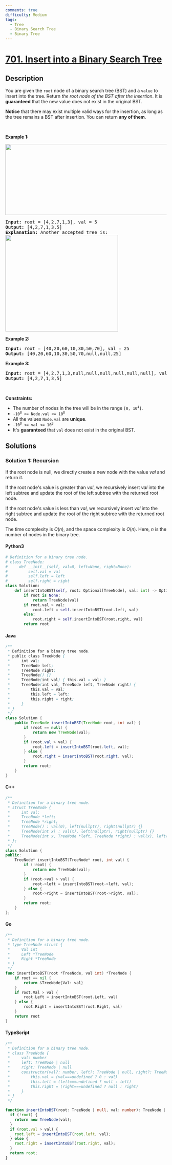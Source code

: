 ```yaml
---
comments: true
difficulty: Medium
tags:
  - Tree
  - Binary Search Tree
  - Binary Tree
---
```


<!-- problem:start -->

# [701. Insert into a Binary Search Tree](https://leetcode.com/problems/insert-into-a-binary-search-tree)


## Description

<!-- description:start -->

<p>You are given the <code>root</code> node of a binary search tree (BST) and a <code>value</code> to insert into the tree. Return <em>the root node of the BST after the insertion</em>. It is <strong>guaranteed</strong> that the new value does not exist in the original BST.</p>

<p><strong>Notice</strong>&nbsp;that there may exist&nbsp;multiple valid ways for the&nbsp;insertion, as long as the tree remains a BST after insertion. You can return <strong>any of them</strong>.</p>

<p>&nbsp;</p>
<p><strong class="example">Example 1:</strong></p>
<img alt="" src="https://fastly.jsdelivr.net/gh/doocs/leetcode@main/solution/0700-0799/0701.Insert%20into%20a%20Binary%20Search%20Tree/images/insertbst.jpg" style="width: 752px; height: 221px;" />
<pre>
<strong>Input:</strong> root = [4,2,7,1,3], val = 5
<strong>Output:</strong> [4,2,7,1,3,5]
<strong>Explanation:</strong> Another accepted tree is:
<img alt="" src="https://fastly.jsdelivr.net/gh/doocs/leetcode@main/solution/0700-0799/0701.Insert%20into%20a%20Binary%20Search%20Tree/images/bst.jpg" style="width: 352px; height: 301px;" />
</pre>

<p><strong class="example">Example 2:</strong></p>

<pre>
<strong>Input:</strong> root = [40,20,60,10,30,50,70], val = 25
<strong>Output:</strong> [40,20,60,10,30,50,70,null,null,25]
</pre>

<p><strong class="example">Example 3:</strong></p>

<pre>
<strong>Input:</strong> root = [4,2,7,1,3,null,null,null,null,null,null], val = 5
<strong>Output:</strong> [4,2,7,1,3,5]
</pre>

<p>&nbsp;</p>
<p><strong>Constraints:</strong></p>

<ul>
	<li>The number of nodes in&nbsp;the tree will be in the range <code>[0,&nbsp;10<sup>4</sup>]</code>.</li>
	<li><code>-10<sup>8</sup> &lt;= Node.val &lt;= 10<sup>8</sup></code></li>
	<li>All the values <code>Node.val</code> are <strong>unique</strong>.</li>
	<li><code>-10<sup>8</sup> &lt;= val &lt;= 10<sup>8</sup></code></li>
	<li>It&#39;s <strong>guaranteed</strong> that <code>val</code> does not exist in the original BST.</li>
</ul>

<!-- description:end -->

## Solutions

<!-- solution:start -->

### Solution 1: Recursion

If the root node is null, we directly create a new node with the value $\textit{val}$ and return it.

If the root node's value is greater than $\textit{val}$, we recursively insert $\textit{val}$ into the left subtree and update the root of the left subtree with the returned root node.

If the root node's value is less than $\textit{val}$, we recursively insert $\textit{val}$ into the right subtree and update the root of the right subtree with the returned root node.

The time complexity is $O(n)$, and the space complexity is $O(n)$. Here, $n$ is the number of nodes in the binary tree.

<!-- tabs:start -->

#### Python3

```python
# Definition for a binary tree node.
# class TreeNode:
#     def __init__(self, val=0, left=None, right=None):
#         self.val = val
#         self.left = left
#         self.right = right
class Solution:
    def insertIntoBST(self, root: Optional[TreeNode], val: int) -> Optional[TreeNode]:
        if root is None:
            return TreeNode(val)
        if root.val > val:
            root.left = self.insertIntoBST(root.left, val)
        else:
            root.right = self.insertIntoBST(root.right, val)
        return root
```

#### Java

```java
/**
 * Definition for a binary tree node.
 * public class TreeNode {
 *     int val;
 *     TreeNode left;
 *     TreeNode right;
 *     TreeNode() {}
 *     TreeNode(int val) { this.val = val; }
 *     TreeNode(int val, TreeNode left, TreeNode right) {
 *         this.val = val;
 *         this.left = left;
 *         this.right = right;
 *     }
 * }
 */
class Solution {
    public TreeNode insertIntoBST(TreeNode root, int val) {
        if (root == null) {
            return new TreeNode(val);
        }
        if (root.val > val) {
            root.left = insertIntoBST(root.left, val);
        } else {
            root.right = insertIntoBST(root.right, val);
        }
        return root;
    }
}
```

#### C++

```cpp
/**
 * Definition for a binary tree node.
 * struct TreeNode {
 *     int val;
 *     TreeNode *left;
 *     TreeNode *right;
 *     TreeNode() : val(0), left(nullptr), right(nullptr) {}
 *     TreeNode(int x) : val(x), left(nullptr), right(nullptr) {}
 *     TreeNode(int x, TreeNode *left, TreeNode *right) : val(x), left(left), right(right) {}
 * };
 */
class Solution {
public:
    TreeNode* insertIntoBST(TreeNode* root, int val) {
        if (!root) {
            return new TreeNode(val);
        }
        if (root->val > val) {
            root->left = insertIntoBST(root->left, val);
        } else {
            root->right = insertIntoBST(root->right, val);
        }
        return root;
    }
};
```

#### Go

```go
/**
 * Definition for a binary tree node.
 * type TreeNode struct {
 *     Val int
 *     Left *TreeNode
 *     Right *TreeNode
 * }
 */
func insertIntoBST(root *TreeNode, val int) *TreeNode {
	if root == nil {
		return &TreeNode{Val: val}
	}
	if root.Val > val {
		root.Left = insertIntoBST(root.Left, val)
	} else {
		root.Right = insertIntoBST(root.Right, val)
	}
	return root
}
```

#### TypeScript

```ts
/**
 * Definition for a binary tree node.
 * class TreeNode {
 *     val: number
 *     left: TreeNode | null
 *     right: TreeNode | null
 *     constructor(val?: number, left?: TreeNode | null, right?: TreeNode | null) {
 *         this.val = (val===undefined ? 0 : val)
 *         this.left = (left===undefined ? null : left)
 *         this.right = (right===undefined ? null : right)
 *     }
 * }
 */

function insertIntoBST(root: TreeNode | null, val: number): TreeNode | null {
  if (!root) {
    return new TreeNode(val);
  }
  if (root.val > val) {
    root.left = insertIntoBST(root.left, val);
  } else {
    root.right = insertIntoBST(root.right, val);
  }
  return root;
}
```

<!-- tabs:end -->

<!-- solution:end -->

<!-- problem:end -->
